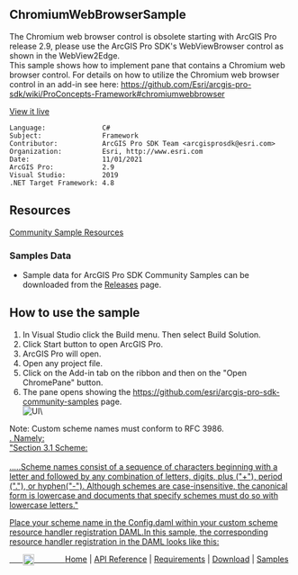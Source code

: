 ## ChromiumWebBrowserSample

<!-- TODO: Write a brief abstract explaining this sample -->
 The Chromium web browser control is obsolete starting with ArcGIS Pro release 2.9, please use the ArcGIS Pro SDK's WebViewBrowser control as shown in the WebView2Edge.   
 This sample shows how to implement pane that contains a Chromium web browser control.  For details on how to utilize the Chromium web browser control in an add-in see here: https://github.com/Esri/arcgis-pro-sdk/wiki/ProConcepts-Framework#chromiumwebbrowser    
   


<a href="http://pro.arcgis.com/en/pro-app/sdk/" target="_blank">View it live</a>

<!-- TODO: Fill this section below with metadata about this sample-->
```
Language:              C#
Subject:               Framework
Contributor:           ArcGIS Pro SDK Team <arcgisprosdk@esri.com>
Organization:          Esri, http://www.esri.com
Date:                  11/01/2021
ArcGIS Pro:            2.9
Visual Studio:         2019
.NET Target Framework: 4.8
```

## Resources

[Community Sample Resources](https://github.com/Esri/arcgis-pro-sdk-community-samples#resources)

### Samples Data

* Sample data for ArcGIS Pro SDK Community Samples can be downloaded from the [Releases](https://github.com/Esri/arcgis-pro-sdk-community-samples/releases) page.  

## How to use the sample
<!-- TODO: Explain how this sample can be used. To use images in this section, create the image file in your sample project's screenshots folder. Use relative url to link to this image using this syntax: ![My sample Image](FacePage/SampleImage.png) -->
      
  
 1. In Visual Studio click the Build menu. Then select Build Solution.  
 1. Click Start button to open ArcGIS Pro.  
 1. ArcGIS Pro will open.   
 1. Open any project file.   
 1. Click on the Add-in tab on the ribbon and then on the "Open ChromePane" button.    
 1. The pane opens showing the https://github.com/esri/arcgis-pro-sdk-community-samples page.    
 ![UI](Screenshots/Screen1.png)\  
   
 Note: Custom scheme names must conform to RFC 3986.  
 <a href="https://tools.ietf.org/pdf/rfc3986.pdf"/>. Namely:  
 "Section 3.1 Scheme:<br/>  
 .....Scheme names consist of a sequence of characters beginning with a letter and followed by any combination of letters, digits, plus ("+"), period ("."), or hyphen("-"). Although schemes are case-insensitive, the canonical form is lowercase and documents that specify schemes must do so with lowercase letters."  
   
 Place your scheme name in the Config.daml within your custom scheme resource  handler registration DAML.In this sample, the corresponding resource  handler registration in the DAML looks like this:  
   


<!-- End -->

&nbsp;&nbsp;&nbsp;&nbsp;&nbsp;&nbsp;<img src="https://esri.github.io/arcgis-pro-sdk/images/ArcGISPro.png"  alt="ArcGIS Pro SDK for Microsoft .NET Framework" height = "20" width = "20" align="top"  >
&nbsp;&nbsp;&nbsp;&nbsp;&nbsp;&nbsp;&nbsp;&nbsp;&nbsp;&nbsp;&nbsp;&nbsp;
[Home](https://github.com/Esri/arcgis-pro-sdk/wiki) | <a href="https://pro.arcgis.com/en/pro-app/latest/sdk/api-reference" target="_blank">API Reference</a> | [Requirements](https://github.com/Esri/arcgis-pro-sdk/wiki#requirements) | [Download](https://github.com/Esri/arcgis-pro-sdk/wiki#installing-arcgis-pro-sdk-for-net) | <a href="https://github.com/esri/arcgis-pro-sdk-community-samples" target="_blank">Samples</a>
